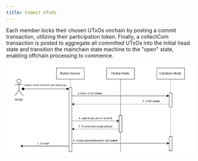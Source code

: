 ```yaml
---
title: Commit UTxOs
---
```


Each member locks their chosen UTxOs onchain by posting a commit transaction, utilizing their participation token. Finally, a collectCom transaction is posted to aggregate all committed UTxOs into the initial head state and transition the mainchain state machine to the "open" state, enabling offchain processing to commence.

![Commit UTxOs](../../static/img/commit.jpg)

